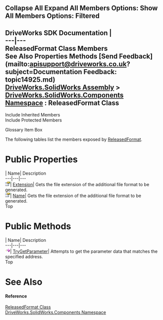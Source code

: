        

 Collapse All Expand All  Members Options: Show All  Members Options: Filtered   
---  
DriveWorks SDK Documentation  |   
---|---  
ReleasedFormat Class Members   
See Also Properties Methods [Send Feedback](mailto:apisupport@driveworks.co.uk?subject=Documentation Feedback: topic14925.md)  
[DriveWorks.SolidWorks Assembly](topic13342.md) > [DriveWorks.SolidWorks.Components Namespace](topic13925.md) : ReleasedFormat Class  
---  
  
Include Inherited Members    
Include Protected Members  


Glossary Item Box

The following tables list the members exposed by [ReleasedFormat](topic14925.md).

# Public Properties

| Name| Description  
---|---|---  
![Public Property](dotnetimages/publicProperty.gif)| [Extension](topic14932.md)| Gets the file extension of the additional file format to be generated.   
![Public Property](dotnetimages/publicProperty.gif)| [Name](topic14933.md)| Gets the file extension of the additional file format to be generated.   
Top

# Public Methods

| Name| Description  
---|---|---  
![Public Method](dotnetimages/publicMethod.gif)| [TryGetParameter](topic14931.md)| Attempts to get the parameter data that matches the specified address.   
Top

# See Also

#### Reference

[ReleasedFormat Class](topic14925.md)   
[DriveWorks.SolidWorks.Components Namespace](topic13925.md)


